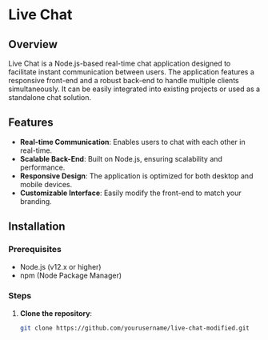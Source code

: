 # Live Chat 

## Overview
Live Chat is a Node.js-based real-time chat application designed to facilitate instant communication between users. The application features a responsive front-end and a robust back-end to handle multiple clients simultaneously. It can be easily integrated into existing projects or used as a standalone chat solution.

## Features
- **Real-time Communication**: Enables users to chat with each other in real-time.
- **Scalable Back-End**: Built on Node.js, ensuring scalability and performance.
- **Responsive Design**: The application is optimized for both desktop and mobile devices.
- **Customizable Interface**: Easily modify the front-end to match your branding.

## Installation

### Prerequisites
- Node.js (v12.x or higher)
- npm (Node Package Manager)

### Steps
1. **Clone the repository**:
   ```bash
   git clone https://github.com/yourusername/live-chat-modified.git
